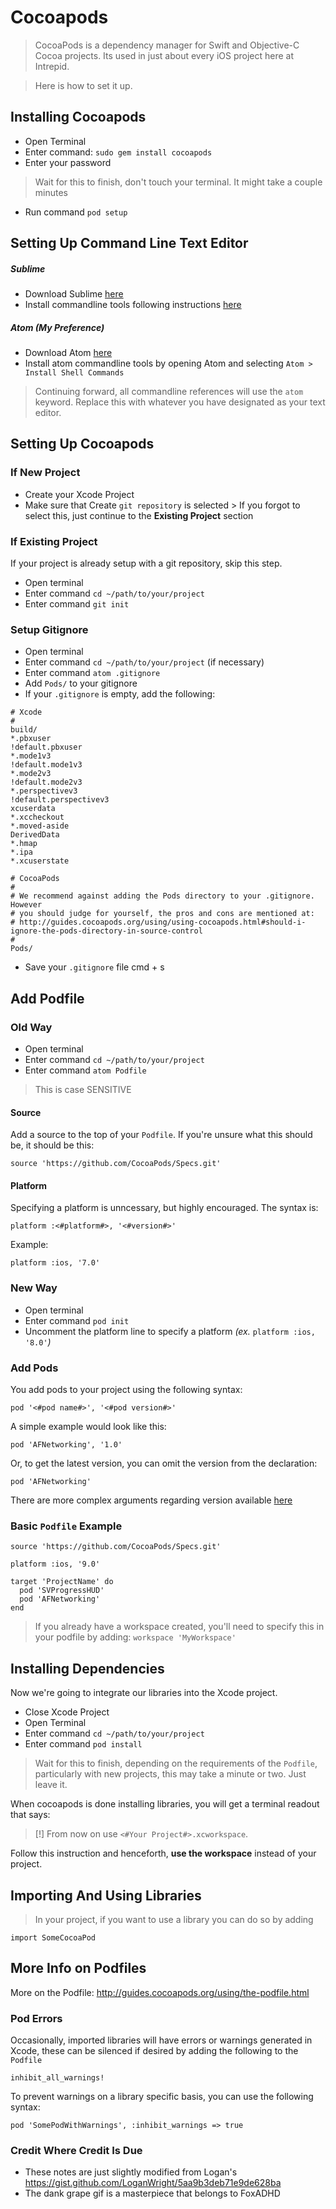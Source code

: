 # Cocoapods

> CocoaPods is a dependency manager for Swift and Objective-C Cocoa projects. Its used in just about every iOS project here at Intrepid.

> Here is how to set it up.

## Installing Cocoapods

- Open Terminal
- Enter command: `sudo gem install cocoapods`
- Enter your password

> Wait for this to finish, don't touch your terminal.  It might take a couple minutes

- Run command `pod setup`

## Setting Up Command Line Text Editor

##### Sublime

- Download Sublime <a href="http://www.sublimetext.com/">here</a>
- Install commandline tools following instructions <a href="http://www.sublimetext.com/docs/2/osx_command_line.html">here</a>


##### Atom (My Preference)

- Download Atom <a href="https://atom.io/">here</a>
- Install atom commandline tools by opening Atom and selecting `Atom > Install Shell Commands`

>Continuing forward, all commandline references will use the `atom` keyword.  Replace this with whatever you have designated as your text editor.

## Setting Up Cocoapods

### If New Project

- Create your Xcode Project
- Make sure that Create `git repository` is selected > If you forgot to select this, just continue to the **Existing Project** section

### If Existing Project

If your project is already setup with a git repository, skip this step.
- Open terminal
- Enter command `cd ~/path/to/your/project`
- Enter command `git init`

### Setup Gitignore

- Open terminal
- Enter command `cd ~/path/to/your/project` (if necessary)
- Enter command `atom .gitignore`
- Add `Pods/` to your gitignore
- If your `.gitignore` is empty, add the following:

```
# Xcode
#
build/
*.pbxuser
!default.pbxuser
*.mode1v3
!default.mode1v3
*.mode2v3
!default.mode2v3
*.perspectivev3
!default.perspectivev3
xcuserdata
*.xccheckout
*.moved-aside
DerivedData
*.hmap
*.ipa
*.xcuserstate

# CocoaPods
#
# We recommend against adding the Pods directory to your .gitignore. However
# you should judge for yourself, the pros and cons are mentioned at:
# http://guides.cocoapods.org/using/using-cocoapods.html#should-i-ignore-the-pods-directory-in-source-control
#
Pods/
```

- Save your `.gitignore` file <key>cmd</key> + <key>s</key>

## Add Podfile

### Old Way

- Open terminal
- Enter command `cd ~/path/to/your/project`
- Enter command `atom Podfile`
> This is case SENSITIVE

#### Source

Add a source to the top of your `Podfile`.  If you're unsure what this should be, it should be this:

`source 'https://github.com/CocoaPods/Specs.git'`

#### Platform

Specifying a platform is unncessary, but highly encouraged.  The syntax is:

`platform :<#platform#>, '<#version#>'`

Example:

`platform :ios, '7.0'`

### New Way

- Open terminal
- Enter command `pod init`
- Uncomment the platform line to specify a platform _(ex._ `platform :ios, '8.0'`_)_


### Add Pods

You add pods to your project using the following syntax:

`pod '<#pod name#>', '<#pod version#>'`

A simple example would look like this:

`pod 'AFNetworking', '1.0'`

Or, to get the latest version, you can omit the version from the declaration:

`pod 'AFNetworking'`

There are more complex arguments regarding version available <a href="http://guides.cocoapods.org/syntax/podfile.html#pod">here</a>

### Basic `Podfile` Example

```
source 'https://github.com/CocoaPods/Specs.git'

platform :ios, '9.0'

target 'ProjectName' do
  pod 'SVProgressHUD'
  pod 'AFNetworking'
end
```

> If you already have a workspace created, you'll need to specify this in your podfile by adding: `workspace 'MyWorkspace'`

## Installing Dependencies

Now we're going to integrate our libraries into the Xcode project.

- Close Xcode Project
- Open Terminal
- Enter command `cd ~/path/to/your/project`
- Enter command `pod install`

> Wait for this to finish, depending on the requirements of the `Podfile`, particularly with new projects, this may take a minute or two.  Just leave it.

When cocoapods is done installing libraries, you will get a terminal readout that says:

>[!] From now on use `<#Your Project#>.xcworkspace`.

Follow this instruction and henceforth, **use the workspace** instead of your project.

## Importing And Using Libraries

> In your project, if you want to use a library you can do so by adding

`import SomeCocoaPod`

## More Info on Podfiles

More on the Podfile: http://guides.cocoapods.org/using/the-podfile.html

### Pod Errors

Occasionally, imported libraries will have errors  or warnings generated in Xcode, these can be silenced if desired by adding the following to the `Podfile`

`inhibit_all_warnings!`

To prevent warnings on a library specific basis, you can use the following syntax:

`pod 'SomePodWithWarnings', :inhibit_warnings => true`

### Credit Where Credit Is Due

- These notes are just slightly modified from Logan's https://gist.github.com/LoganWright/5aa9b3deb71e9de628ba
- The dank grape gif is a masterpiece that belongs to FoxADHD
